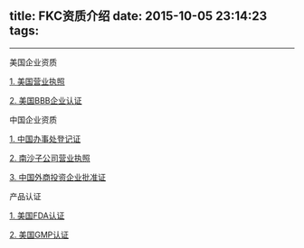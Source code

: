 title: FKC资质介绍
date: 2015-10-05 23:14:23
tags:
---

---------------------------------------

<div class="blue-panel-header">
美国企业资质
</div>
<div class="blue-panel catalog">

[1. 美国营业执照](/pocket-fkc-pages/fkc-certificate-american-business-license)

[2. 美国BBB企业认证](/pocket-fkc-pages/fkc-certificate-bbb)

</div>

<div class="green-panel-header">
中国企业资质
</div>
<div class="green-panel catalog">

[1. 中国办事处登记证](/pocket-fkc-pages/fkc-certificate-chinese-office-registration)

[2. 南沙子公司营业执照](/pocket-fkc-pages/fkc-certificate-chinese-nansha)

[3. 中国外商投资企业批准证](/pocket-fkc-pages/fkc-certificate-foreign-investment)

</div>

<div class="yellow-panel-header">
产品认证
</div>
<div class="yellow-panel catalog">

[1. 美国FDA认证](/pocket-fkc-pages/fkc-certificate-fda)

[2. 美国GMP认证](/pocket-fkc-pages/fkc-certificate-gmp)

</div>






